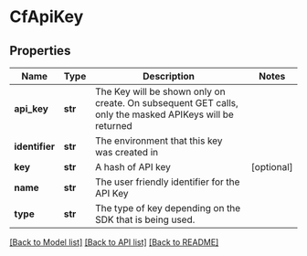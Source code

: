 # CfApiKey

## Properties
Name | Type | Description | Notes
------------ | ------------- | ------------- | -------------
**api_key** | **str** | The Key will be shown only on create. On subsequent GET calls, only the masked APIKeys will be returned | 
**identifier** | **str** | The environment that this key was created in | 
**key** | **str** | A hash of API key | [optional] 
**name** | **str** | The user friendly identifier for the API Key | 
**type** | **str** | The type of key depending on the SDK that is being used. | 

[[Back to Model list]](../README.md#documentation-for-models) [[Back to API list]](../README.md#documentation-for-api-endpoints) [[Back to README]](../README.md)

